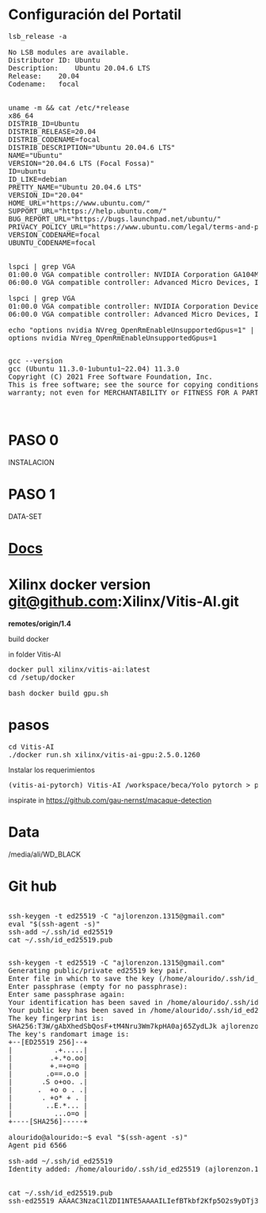 # Configuración del Portatil

<pre>
lsb_release -a 

No LSB modules are available.
Distributor ID:	Ubuntu
Description:	Ubuntu 20.04.6 LTS
Release:	20.04
Codename:	focal


uname -m && cat /etc/*release
x86_64
DISTRIB_ID=Ubuntu
DISTRIB_RELEASE=20.04
DISTRIB_CODENAME=focal
DISTRIB_DESCRIPTION="Ubuntu 20.04.6 LTS"
NAME="Ubuntu"
VERSION="20.04.6 LTS (Focal Fossa)"
ID=ubuntu
ID_LIKE=debian
PRETTY_NAME="Ubuntu 20.04.6 LTS"
VERSION_ID="20.04"
HOME_URL="https://www.ubuntu.com/"
SUPPORT_URL="https://help.ubuntu.com/"
BUG_REPORT_URL="https://bugs.launchpad.net/ubuntu/"
PRIVACY_POLICY_URL="https://www.ubuntu.com/legal/terms-and-policies/privacy-policy"
VERSION_CODENAME=focal
UBUNTU_CODENAME=focal


lspci | grep VGA
01:00.0 VGA compatible controller: NVIDIA Corporation GA104M [GeForce RTX 3070 Mobile / Max-Q] (rev a1)
06:00.0 VGA compatible controller: Advanced Micro Devices, Inc. [AMD/ATI] Cezanne (rev c4)

lspci | grep VGA
01:00.0 VGA compatible controller: NVIDIA Corporation Device 249d (rev a1)
06:00.0 VGA compatible controller: Advanced Micro Devices, Inc. [AMD/ATI] Device 1638 (rev c4)

echo "options nvidia NVreg_OpenRmEnableUnsupportedGpus=1" | sudo tee /etc/modprobe.d/nvidia-gsp.conf
options nvidia NVreg_OpenRmEnableUnsupportedGpus=1

</pre>

<pre>
gcc --version
gcc (Ubuntu 11.3.0-1ubuntu1~22.04) 11.3.0
Copyright (C) 2021 Free Software Foundation, Inc.
This is free software; see the source for copying conditions.  There is NO
warranty; not even for MERCHANTABILITY or FITNESS FOR A PARTICULAR PURPOSE.


</pre>

# PASO 0 

INSTALACION

# PASO 1

DATA-SET

# [Docs](https://docs.xilinx.com/r/en-US/ug1414-vitis-ai)



# Xilinx docker version  git@github.com:Xilinx/Vitis-AI.git

**remotes/origin/1.4**

build docker  

in folder Vitis-AI

<pre>
docker pull xilinx/vitis-ai:latest
cd /setup/docker

bash docker_build_gpu.sh
</pre>

# pasos

<pre>
cd Vitis-AI
./docker_run.sh xilinx/vitis-ai-gpu:2.5.0.1260
</pre>

Instalar los requerimientos

<pre>
(vitis-ai-pytorch) Vitis-AI /workspace/beca/Yolo_pytorch > pip install -r requerement.txt 
</pre>

inspirate in 
https://github.com/gau-nernst/macaque-detection

# Data

/media/ali/WD_BLACK


# Git hub

<pre>

ssh-keygen -t ed25519 -C "ajlorenzon.1315@gmail.com"
eval "$(ssh-agent -s)"
ssh-add ~/.ssh/id_ed25519
cat ~/.ssh/id_ed25519.pub

</pre>

<pre>
ssh-keygen -t ed25519 -C "ajlorenzon.1315@gmail.com"
Generating public/private ed25519 key pair.
Enter file in which to save the key (/home/alourido/.ssh/id_ed25519): 
Enter passphrase (empty for no passphrase): 
Enter same passphrase again: 
Your identification has been saved in /home/alourido/.ssh/id_ed25519
Your public key has been saved in /home/alourido/.ssh/id_ed25519.pub
The key fingerprint is:
SHA256:T3W/gAbXhedSbQosF+tM4Nru3Wm7kpHA0aj65ZydLJk ajlorenzon.1315@gmail.com
The key's randomart image is:
+--[ED25519 256]--+
|          .+.....|
|         .+.*o.oo|
|         +.=+o=o |
|        .o==.o.o |
|       .S o+oo. .|
|      .  +o o . .|
|       . +o* + . |
|        ..E.*... |
|          ...o=o |
+----[SHA256]-----+

alourido@alourido:~$ eval "$(ssh-agent -s)"
Agent pid 6566

ssh-add ~/.ssh/id_ed25519
Identity added: /home/alourido/.ssh/id_ed25519 (ajlorenzon.1315@gmail.com)


cat ~/.ssh/id_ed25519.pub
ssh-ed25519 AAAAC3NzaC1lZDI1NTE5AAAAILIefBTkbf2Kfp5O2s9yDTj3lHP1MEqakUCYErzLg1SI ajlorenzon.1315@gmail.com


</pre>